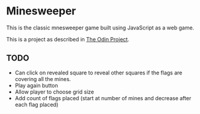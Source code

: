 # Minesweeper
This is the classic mnesweeper game built using JavaScript as a web game.

This is a project as described in [The Odin Project](http://www.theodinproject.com/courses/javascript-and-jquery/lessons/minesweeper?ref=lnav).

## TODO
- Can click on revealed square to reveal other squares if the flags are covering all the mines.
- Play again button
- Allow player to choose grid size
- Add count of flags placed (start at number of mines and decrease after each flag placed)